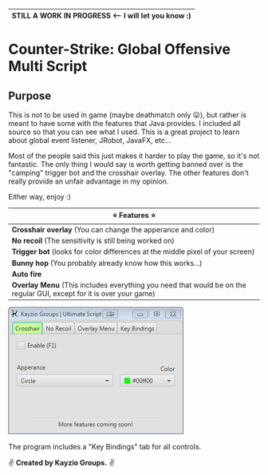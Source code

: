 **STILL A WORK IN PROGRESS** <-- I will let you know :) |
------------------------------------------------------- |

Counter-Strike: Global Offensive Multi Script
=============================================================

Purpose
-------------------------------------------------------------
This is not to be used in game (maybe deathmatch only :stuck_out_tongue:), but
rather is meant to have some with the features that Java provides.
I included all source so that you can see what I used. This is a great
project to learn about global event listener, JRobot, JavaFX, etc...

Most of the people said this just makes it harder to play the game, so
it's not fantastic. The only thing I would say is worth getting banned over
is the "camping" trigger bot and the crosshair overlay. The other features
don't really provide an unfair advantage in my opinion.

Either way, enjoy :)

:star: Features :star:                                                                                                   |
----------------------------------------                                                                                 |
**Crosshair overlay** (You can change the apperance and color)	                                                         |
**No recoil** (The sensitivity is still being worked on)                                                                 |
**Trigger bot** (looks for color differences at the middle pixel of your screen)                                         |
**Bunny hop** (You probably already know how this works...)                                                              |
**Auto fire**                                                                                                            |
**Overlay Menu** (This includes everything you need that would be on the regular GUI, except for it is over your game)   |



![picture alt](./res/images/crosshair-tab.png "Multi Scripts Interface Example")



The program includes a "Key Bindings" tab for all controls.



:v: **Created by Kayzio Groups.** :v:
